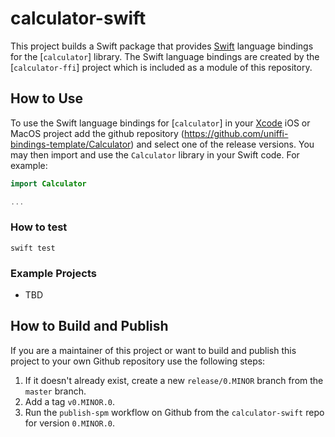 # calculator-swift

This project builds a Swift package that provides [Swift] language bindings for the 
[`calculator`] library. The Swift language bindings are created by the [`calculator-ffi`] project which is included as a module of this repository. 

## How to Use

To use the Swift language bindings for [`calculator`] in your [Xcode] iOS or MacOS project add 
the github repository (https://github.com/uniffi-bindings-template/Calculator) and select one of the 
release versions. You may then import and use the `Calculator` library in your Swift 
code. For example:

```swift
import Calculator

...

```

### How to test

```shell
swift test
```

### Example Projects

* TBD

## How to Build and Publish

If you are a maintainer of this project or want to build and publish this project to your 
own Github repository use the following steps:

1. If it doesn't already exist, create a new `release/0.MINOR` branch from the `master` branch.
2. Add a tag `v0.MINOR.0`.
3. Run the `publish-spm` workflow on Github from the `calculator-swift` repo for  version `0.MINOR.0`.

[Swift]: https://developer.apple.com/swift/
[Xcode]: https://developer.apple.com/documentation/Xcode
